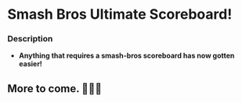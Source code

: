 # Smash Bros Ultimate Scoreboard!

### Description
- **Anything that requires a smash-bros scoreboard has now gotten easier!**

## More to come. 🚧👷‍♂️